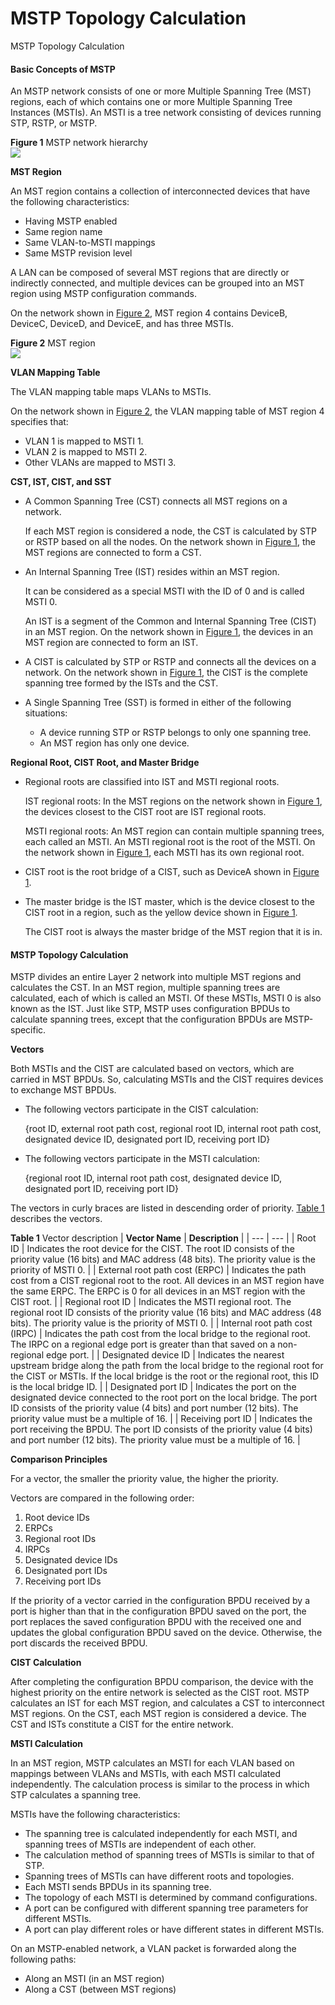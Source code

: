 MSTP Topology Calculation
=========================

MSTP Topology Calculation

#### Basic Concepts of MSTP

An MSTP network consists of one or more Multiple Spanning Tree (MST) regions, each of which contains one or more Multiple Spanning Tree Instances (MSTIs). An MSTI is a tree network consisting of devices running STP, RSTP, or MSTP.

**Figure 1** MSTP network hierarchy  
![](figure/en-us_image_0000001345238529.png)

**MST Region**

An MST region contains a collection of interconnected devices that have the following characteristics:

* Having MSTP enabled
* Same region name
* Same VLAN-to-MSTI mappings
* Same MSTP revision level

A LAN can be composed of several MST regions that are directly or indirectly connected, and multiple devices can be grouped into an MST region using MSTP configuration commands.

On the network shown in [Figure 2](#EN-US_CONCEPT_0000001292238704__fig11837185218315), MST region 4 contains DeviceB, DeviceC, DeviceD, and DeviceE, and has three MSTIs.

**Figure 2** MST region  
![](figure/en-us_image_0000001345478673.png)

**VLAN Mapping Table**

The VLAN mapping table maps VLANs to MSTIs.

On the network shown in [Figure 2](#EN-US_CONCEPT_0000001292238704__fig11837185218315), the VLAN mapping table of MST region 4 specifies that:

* VLAN 1 is mapped to MSTI 1.
* VLAN 2 is mapped to MSTI 2.
* Other VLANs are mapped to MSTI 3.

**CST, IST, CIST, and SST**

* A Common Spanning Tree (CST) connects all MST regions on a network.
  
  If each MST region is considered a node, the CST is calculated by STP or RSTP based on all the nodes. On the network shown in [Figure 1](#EN-US_CONCEPT_0000001292238704__fig1943761219), the MST regions are connected to form a CST.
* An Internal Spanning Tree (IST) resides within an MST region.
  
  It can be considered as a special MSTI with the ID of 0 and is called MSTI 0.
  
  An IST is a segment of the Common and Internal Spanning Tree (CIST) in an MST region. On the network shown in [Figure 1](#EN-US_CONCEPT_0000001292238704__fig1943761219), the devices in an MST region are connected to form an IST.
* A CIST is calculated by STP or RSTP and connects all the devices on a network. On the network shown in [Figure 1](#EN-US_CONCEPT_0000001292238704__fig1943761219), the CIST is the complete spanning tree formed by the ISTs and the CST.
* A Single Spanning Tree (SST) is formed in either of the following situations:
  + A device running STP or RSTP belongs to only one spanning tree.
  + An MST region has only one device.

**Regional Root, CIST Root, and Master Bridge**

* Regional roots are classified into IST and MSTI regional roots.
  
  IST regional roots: In the MST regions on the network shown in [Figure 1](#EN-US_CONCEPT_0000001292238704__fig1943761219), the devices closest to the CIST root are IST regional roots.
  
  MSTI regional roots: An MST region can contain multiple spanning trees, each called an MSTI. An MSTI regional root is the root of the MSTI. On the network shown in [Figure 1](#EN-US_CONCEPT_0000001292238704__fig1943761219), each MSTI has its own regional root.
* CIST root is the root bridge of a CIST, such as DeviceA shown in [Figure 1](#EN-US_CONCEPT_0000001292238704__fig1943761219).
* The master bridge is the IST master, which is the device closest to the CIST root in a region, such as the yellow device shown in [Figure 1](#EN-US_CONCEPT_0000001292238704__fig1943761219).
  
  The CIST root is always the master bridge of the MST region that it is in.

#### MSTP Topology Calculation

MSTP divides an entire Layer 2 network into multiple MST regions and calculates the CST. In an MST region, multiple spanning trees are calculated, each of which is called an MSTI. Of these MSTIs, MSTI 0 is also known as the IST. Just like STP, MSTP uses configuration BPDUs to calculate spanning trees, except that the configuration BPDUs are MSTP-specific.

**Vectors**

Both MSTIs and the CIST are calculated based on vectors, which are carried in MST BPDUs. So, calculating MSTIs and the CIST requires devices to exchange MST BPDUs.

* The following vectors participate in the CIST calculation:
  
  {root ID, external root path cost, regional root ID, internal root path cost, designated device ID, designated port ID, receiving port ID}
* The following vectors participate in the MSTI calculation:
  
  {regional root ID, internal root path cost, designated device ID, designated port ID, receiving port ID}

The vectors in curly braces are listed in descending order of priority. [Table 1](#EN-US_CONCEPT_0000001292238704__tab_dc_fd_stp_001401) describes the vectors.

**Table 1** Vector description
| **Vector Name** | **Description** |
| --- | --- |
| Root ID | Indicates the root device for the CIST. The root ID consists of the priority value (16 bits) and MAC address (48 bits).  The priority value is the priority of MSTI 0. |
| External root path cost (ERPC) | Indicates the path cost from a CIST regional root to the root. All devices in an MST region have the same ERPC. The ERPC is 0 for all devices in an MST region with the CIST root. |
| Regional root ID | Indicates the MSTI regional root. The regional root ID consists of the priority value (16 bits) and MAC address (48 bits).  The priority value is the priority of MSTI 0. |
| Internal root path cost (IRPC) | Indicates the path cost from the local bridge to the regional root. The IRPC on a regional edge port is greater than that saved on a non-regional edge port. |
| Designated device ID | Indicates the nearest upstream bridge along the path from the local bridge to the regional root for the CIST or MSTIs. If the local bridge is the root or the regional root, this ID is the local bridge ID. |
| Designated port ID | Indicates the port on the designated device connected to the root port on the local bridge. The port ID consists of the priority value (4 bits) and port number (12 bits). The priority value must be a multiple of 16. |
| Receiving port ID | Indicates the port receiving the BPDU. The port ID consists of the priority value (4 bits) and port number (12 bits). The priority value must be a multiple of 16. |

****Comparison Principles****

For a vector, the smaller the priority value, the higher the priority.

Vectors are compared in the following order:

1. Root device IDs
2. ERPCs
3. Regional root IDs
4. IRPCs
5. Designated device IDs
6. Designated port IDs
7. Receiving port IDs

If the priority of a vector carried in the configuration BPDU received by a port is higher than that in the configuration BPDU saved on the port, the port replaces the saved configuration BPDU with the received one and updates the global configuration BPDU saved on the device. Otherwise, the port discards the received BPDU.

**CIST Calculation**

After completing the configuration BPDU comparison, the device with the highest priority on the entire network is selected as the CIST root. MSTP calculates an IST for each MST region, and calculates a CST to interconnect MST regions. On the CST, each MST region is considered a device. The CST and ISTs constitute a CIST for the entire network.

**MSTI Calculation**

In an MST region, MSTP calculates an MSTI for each VLAN based on mappings between VLANs and MSTIs, with each MSTI calculated independently. The calculation process is similar to the process in which STP calculates a spanning tree.

MSTIs have the following characteristics:

* The spanning tree is calculated independently for each MSTI, and spanning trees of MSTIs are independent of each other.
* The calculation method of spanning trees of MSTIs is similar to that of STP.
* Spanning trees of MSTIs can have different roots and topologies.
* Each MSTI sends BPDUs in its spanning tree.
* The topology of each MSTI is determined by command configurations.
* A port can be configured with different spanning tree parameters for different MSTIs.
* A port can play different roles or have different states in different MSTIs.

On an MSTP-enabled network, a VLAN packet is forwarded along the following paths:

* Along an MSTI (in an MST region)
* Along a CST (between MST regions)
